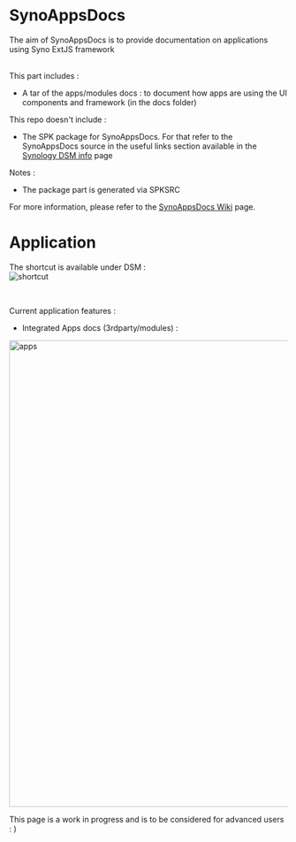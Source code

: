 # SynoAppsDocs
The aim of SynoAppsDocs is to provide documentation on applications using Syno ExtJS framework<br><br>

This part includes :
- A tar of the apps/modules docs : to document how apps are using the UI components and framework (in the docs folder)

This repo doesn't include :
- The SPK package for SynoAppsDocs. For that refer to the SynoAppsDocs source in the useful links section available in the [Synology DSM info](https://github.com/DigitalBox98/SynoAppsDocs/wiki/Synology-DSM-info) page 

Notes : 
- The package part is generated via SPKSRC

For more information, please refer to the [SynoAppsDocs Wiki](https://github.com/DigitalBox98/SynoAppsDocs/wiki) page.

# Application

The shortcut is available under DSM :<br>
![shortcut](https://user-images.githubusercontent.com/57635141/117479372-8c453880-af60-11eb-970a-ff1279b6275c.png)

<br>

Current application features : 

- Integrated Apps docs (3rdparty/modules) : <br>
<img width="844" alt="apps" src="https://user-images.githubusercontent.com/57635141/117019545-c8c12c00-acf5-11eb-91be-8a4f2319b93a.png">
<br>


This page is a work in progress and is to be considered for advanced users : ) <br>



